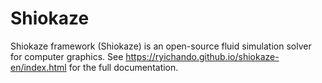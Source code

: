 # Shiokaze
Shiokaze framework (Shiokaze) is an open-source fluid simulation solver for computer graphics. See https://ryichando.github.io/shiokaze-en/index.html for the full documentation.
